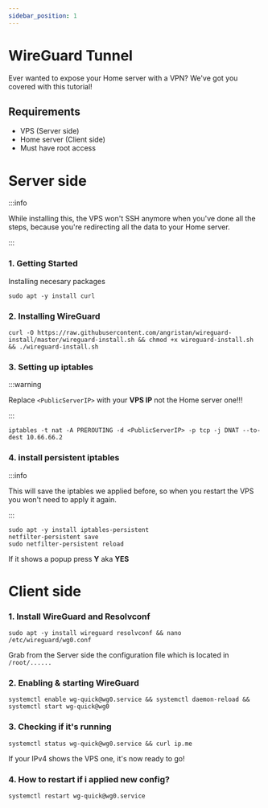 ```yaml
---
sidebar_position: 1
---
```


# WireGuard Tunnel
Ever wanted to expose your Home server with a VPN? We've got you covered with this tutorial!

## Requirements
- VPS (Server side)
- Home server (Client side)
- Must have root access

# Server side 

:::info

While installing this, the VPS won't SSH anymore when you've done all the steps, because you're redirecting all the data to your Home server.

:::

### 1. Getting Started
Installing necesary packages

```
sudo apt -y install curl
```

### 2. Installing WireGuard
```
curl -O https://raw.githubusercontent.com/angristan/wireguard-install/master/wireguard-install.sh && chmod +x wireguard-install.sh && ./wireguard-install.sh
```

### 3. Setting up iptables

:::warning

Replace `<PublicServerIP>` with your **VPS IP** not the Home server one!!!

:::

```
iptables -t nat -A PREROUTING -d <PublicServerIP> -p tcp -j DNAT --to-dest 10.66.66.2
```

### 4. install persistent iptables

:::info

This will save the iptables we applied before, so when you restart the VPS you won't need to apply it again.

:::

```
sudo apt -y install iptables-persistent
netfilter-persistent save
sudo netfilter-persistent reload
```
If it shows a popup press **Y** aka **YES**

# Client side

### 1. Install WireGuard and Resolvconf

```
sudo apt -y install wireguard resolvconf && nano /etc/wireguard/wg0.conf
```
Grab from the Server side the configuration file which is located in `/root/......`

### 2. Enabling & starting WireGuard

```
systemctl enable wg-quick@wg0.service && systemctl daemon-reload && systemctl start wg-quick@wg0
```

### 3. Checking if it's running
```
systemctl status wg-quick@wg0.service && curl ip.me
```

If your IPv4 shows the VPS one, it's now ready to go!

### 4. How to restart if i applied new config?
```
systemctl restart wg-quick@wg0.service
```